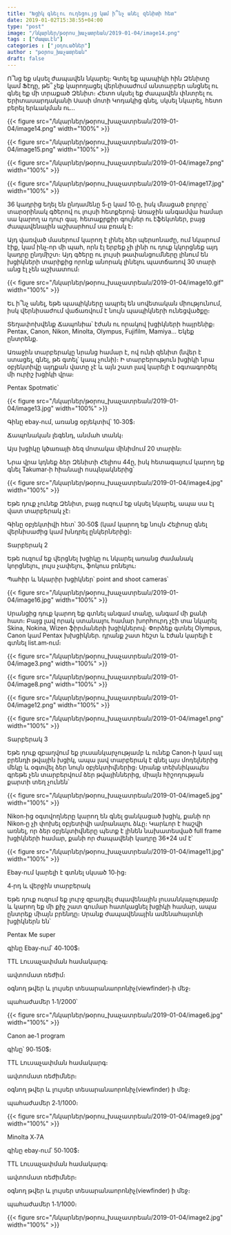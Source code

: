 ```yaml
---
title: "Խցիկ գնելու ուղեցույց կամ ի՞նչ անել զենիտի հետ"
date: 2019-01-02T15:38:55+04:00
type: "post"
image: "/նկարներ/թօրոս_խաչատրեան/2019-01-04/image14.png"
tags : ["ժապաւէն"]
categories : ["յօդուածներ"]
author : "թօրոս_խաչատրեան"
draft: false
---
```


Ո՞նց եք սկսել ժապավեն նկարել։ Գտել եք պապիկի հին Զենիտը կամ Ֆէդը, թե՞ չեք կարողացել վերնիսաժում անտարբեր անցնել ու գնել եք մի տրաքած Զենիտ։ Հետո սկսել եք ժապավեն փնտրել ու Երիտասարդականի Սասի մոտի Կոդակից գնել, սկսել նկարել, հետո բերել երևակման ու…
<!--more-->
{{< figure src="/նկարներ/թօրոս_խաչատրեան/2019-01-04/image14.png" width="100%" >}}

{{< figure src="/նկարներ/թօրոս_խաչատրեան/2019-01-04/image15.png" width="100%" >}}

{{< figure src="/նկարներ/թօրոս_խաչատրեան/2019-01-04/image7.png" width="100%" >}}

{{< figure src="/նկարներ/թօրոս_խաչատրեան/2019-01-04/image17.jpg" width="100%" >}}

36 կադրից եղել են ընդամենը 5֊ը կամ 10֊ը, իսկ մնացած բոլորը՝ տարօրինակ գծերով ու լույսի հետքերով։ Առաջին անգամվա համար սա կարող ա դուր գալ․ հետաքրքիր գույներ ու էֆեկտներ, բայց ժապավենային աշխարհում սա բռակ է։

Այդ վառված մասերում կարող է լինել ձեր պերսոնաժը, ում նկարում էիք, կամ ինչ֊որ մի պահ, որն էլ երբեք չի լինի ու դուք կկորցնեք այդ կադրը ընդմիշտ։
Այդ գծերը ու լույսի թափանցումները լինում են խցիկների տարիքից որոնք անորակ լինելու պատճառով 30 տարի անց էլ չեն աշխատում։

{{< figure src="/նկարներ/թօրոս_խաչատրեան/2019-01-04/image10.gif" width="100%" >}}

Եւ ի՞նչ անել, եթե պապիկները ապրել են սովետական միությունում, իսկ վերնիսաժում վաճառվում է նույն պապիկների ունեցվածքը։

Տեղափոխվենք Ճապոնիա՝ էժան ու որակով խցիկների հայրենիք։
Pentax, Canon, Nikon, Minolta, Olympus, Fujifilm, Mamiya…
Եկեք ընտրենք․

Առաջին տարբերակը նրանց համար է, ով ունի զենիտ (նվեր է ստացել, գնել, թե գտել՝ կապ չունի)։ Ի տարբերություն խցիկի նրա օբյեկտիվը այդքան վատը չէ և այն շատ լավ կարելի է օգտագործել մի ուրիշ խցիկի վրա։

Pentax Spotmatic՝

{{< figure src="/նկարներ/թօրոս_խաչատրեան/2019-01-04/image13.jpg" width="100%" >}}

Գինը ebay֊ում, առանց օբյեկտիվ՝ 10֊30$։

Ճապոնական լեգենդ, անմահ տանկ։

Այս խցիկը կծառայի ձեզ մոտակա մինիմում 20 տարին։

Նրա վրա կդնեք ձեր Զենիտի Հելիոս 44ը, իսկ հետագայում կարող եք գնել Takumar֊ի հիանալի ոսպնյակներից՝

{{< figure src="/նկարներ/թօրոս_խաչատրեան/2019-01-04/image4.jpg" width="100%" >}}

Եթե դուք չունեք Զենիտ, բայց ուզում եք սկսել նկարել, ապա սա էլ վատ տարբերակ չէ։

Գինը օբյեկտիվի հետ՝ 30֊50$ (կամ կարող եք նույն Հելիոսը գնել վերնիսաժից կամ խնդրել ընկերներից)։

Տարբերակ 2

Եթե ուզում եք վերցնել խցիկը ու նկարել առանց ժամանակ կորցնելու, լույս չափելու, ֆոկուս բռնելու։

Պահիր և նկարիր խցիկներ՝ point and shoot cameras՝

{{< figure src="/նկարներ/թօրոս_խաչատրեան/2019-01-04/image16.jpg" width="100%" >}}

Սրանցից դուք կարող եք գտնել անգամ տանը, անգամ մի քանի հատ։ Բայց լավ որակ ստանալու համար խորհուրդ չէի տա նկարել Skina, Nokina, Wizen ֆիրմաների խցիկներով։ Փորձեք գտնել Olympus, Canon կամ Pentax խխցիկներ․ դրանք շատ հեշտ և էժան կարելի է գտնել list.am֊ում։

{{< figure src="/նկարներ/թօրոս_խաչատրեան/2019-01-04/image3.png" width="100%" >}}

{{< figure src="/նկարներ/թօրոս_խաչատրեան/2019-01-04/image8.png" width="100%" >}}

{{< figure src="/նկարներ/թօրոս_խաչատրեան/2019-01-04/image12.png" width="100%" >}}

{{< figure src="/նկարներ/թօրոս_խաչատրեան/2019-01-04/image1.png" width="100%" >}}

Տարբերակ 3

Եթե դուք զբաղվում եք լուսանկարչությամբ և ունեք Canon֊ի կամ այլ բրենդի թվային խցիկ, ապա լավ տարբերակ է գնել այս մոդելներից մեկը և օգտվել ձեր նույն օբյեկտիվներից։
Սրանք տեխնիկապես գրեթե չեն տարբերվում ձեր թվայիններից, միայն հիշողության քարտի տեղ չունեն՝

{{< figure src="/նկարներ/թօրոս_խաչատրեան/2019-01-04/image5.jpg" width="100%" >}}

Nikon֊ից օգտվողները կարող են գնել ցանկացած խցիկ, քանի որ Nikon֊ը չի փոխել օբյետիվի ամրանալու ձևը։ Կարևոր է հաշվի առնել, որ ձեր օբյեկտիվները պետք է լինեն նախատեսված full frame խցիկների համար, քանի որ ժապավենի կադրը 36*24 սմ է՝

{{< figure src="/նկարներ/թօրոս_խաչատրեան/2019-01-04/image11.jpg" width="100%" >}}

Ebay֊ում կարելի է գտնել սկսած 10֊ից։

4֊րդ և վերջին տարբերակ

Եթե դուք ուզում եք լուրջ  զբաղվել ժպավենային լուսանկաչությամբ և կարող եք մի քիչ շատ գումար հատկացնել խցիկի համար, ապա ընտրեք միայն բրենդը։
Սրանք ժապավենային ամենահայտնի խցիկներն են՝

Pentax Me super

գինը Ebay֊ում՝ 40֊100$։

TTL Լուսաչափման համակարգ։

ավտոմատ ռեժիմ։

օգնող թվեր և լույսեր տեսարանաորոնիչ(viewfinder)֊ի մեջ։

պահաժամեր 1֊1/2000՝

{{< figure src="/նկարներ/թօրոս_խաչատրեան/2019-01-04/image6.jpg" width="100%" >}}

Canon ae֊1 program

գինը՝ 90֊150$։

TTL Լուսաչափման համակարգ։

ավտոմատ ռեժիմներ։

օգնող թվեր և լույսեր տեսարանաորոնիչ(viewfinder) ի մեջ։

պահաժամեր 2֊1/1000։

{{< figure src="/նկարներ/թօրոս_խաչատրեան/2019-01-04/image9.jpg" width="100%" >}}

Minolta X֊7A

գինը ebay֊ում՝ 50֊100$։

TTL Լուսաչափման համակարգ։

ավտոմատ ռեժիմներ։

օգնող թվեր և լույսեր տեսարանաորոնիչ(viewfinder) ի մեջ։

պահաժամեր 1֊1/1000։

{{< figure src="/նկարներ/թօրոս_խաչատրեան/2019-01-04/image2.jpg" width="100%" >}}

